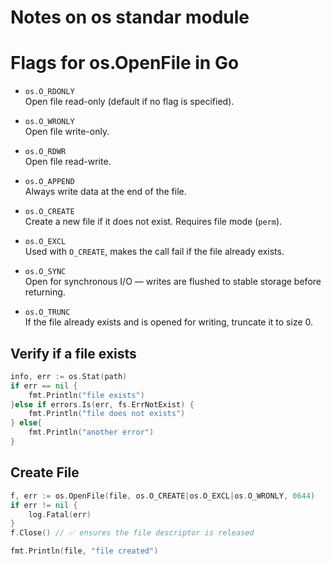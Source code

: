 # Notes on os standar module

# Flags for os.OpenFile in Go

- `os.O_RDONLY`  
  Open file read-only (default if no flag is specified).

- `os.O_WRONLY`  
  Open file write-only.

- `os.O_RDWR`  
  Open file read-write.

- `os.O_APPEND`  
  Always write data at the end of the file.

- `os.O_CREATE`  
  Create a new file if it does not exist. Requires file mode (`perm`).

- `os.O_EXCL`  
  Used with `O_CREATE`, makes the call fail if the file already exists.

- `os.O_SYNC`  
  Open for synchronous I/O — writes are flushed to stable storage before returning.

- `os.O_TRUNC`  
  If the file already exists and is opened for writing, truncate it to size 0.


## Verify if a file exists
```go
info, err := os.Stat(path)            
if err == nil {
    fmt.Println("file exists")
}else if errors.Is(err, fs.ErrNotExist) {
    fmt.Println("file does not exists")
} else{
    fmt.Println("another error")
}
```

## Create File
```go
f, err := os.OpenFile(file, os.O_CREATE|os.O_EXCL|os.O_WRONLY, 0644)
if err != nil {
    log.Fatal(err)
}
f.Close() // ✅ ensures the file descriptor is released

fmt.Println(file, "file created")
```